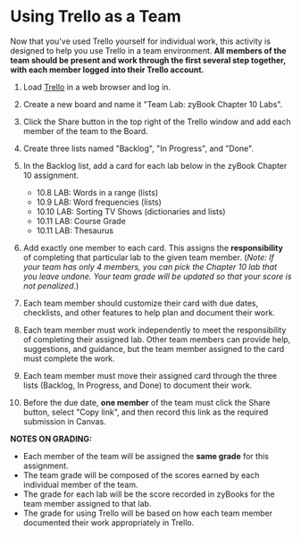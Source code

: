 # Using Trello as a Team

Now that you've used Trello yourself for individual work, this activity is
designed to help you use Trello in a team environment. **All members of the team
should be present and work through the first several step together, with each
member logged into their Trello account.**

1. Load [Trello](http://trello.com) in a web browser and log in.

1. Create a new board and name it "Team Lab: zyBook Chapter 10 Labs".

1. Click the Share button in the top right of the Trello window and add each
   member of the team to the Board.

1. Create three lists named "Backlog", "In Progress", and "Done".

1. In the Backlog list, add a card for each lab below in the zyBook Chapter 10
   assignment.

   - 10.8 LAB: Words in a range (lists)
   - 10.9 LAB: Word frequencies (lists)
   - 10.10 LAB: Sorting TV Shows (dictionaries and lists)
   - 10.11 LAB: Course Grade
   - 10.11 LAB: Thesaurus

1. Add exactly one member to each card. This assigns the **responsibility** of
   completing that particular lab to the given team member. (*Note: If your team
   has only 4 members, you can pick the Chapter 10 lab that you leave undone.
   Your team grade will be updated so that your score is not penalized.*)

1. Each team member should customize their card with due dates, checklists, and
   other features to help plan and document their work. 

1. Each team member must work independently to meet the responsibility of
   completing their assigned lab. Other team members can provide help,
   suggestions, and guidance, but the team member assigned to the card must
   complete the work.

1. Each team member must move their assigned card through the three lists
   (Backlog, In Progress, and Done) to document their work.

1. Before the due date, **one member** of the team must click the Share button,
   select "Copy link", and then record this link as the required submission in
   Canvas.
 
**NOTES ON GRADING:**
- Each member of the team will be assigned the **same grade** for this
  assignment.
- The team grade will be composed of the scores earned by each individual member
  of the team.
- The grade for each lab will be the score recorded in zyBooks for the team
  member assigned to that lab.
- The grade for using Trello will be based on how each team member documented
  their work appropriately in Trello.

